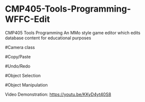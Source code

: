 # CMP405-Tools-Programming-WFFC-Edit
CMP405 Tools Programming 
An MMo style game editor which edits database content for educational purposes

#Camera class 

#Copy/Paste

#Undo/Redo

#Object Selection

#Object Manipulation

Video Demonstration: https://youtu.be/KKyD4yt40S8


